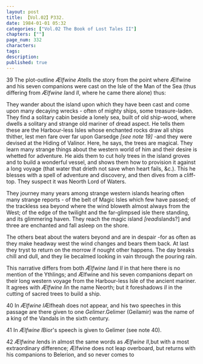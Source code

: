 ```yaml
---
layout: post
title: 【Vol.02】P332.
date: 1984-01-01 05:32
categories: ["Vol.02 The Book of Lost Tales II"]
chapters: [""]
page_num: 332
characters: 
tags: 
description: 
published: true
---
```


<p style="text-indent: 0;">
39   The plot-outline <I>Ælfwine A</I>tells the story from the point where Ælfwine and his seven companions were cast on the Isle of the Man of the Sea (thus differing from <I>Ælfwine I</I>and <I>II</I>, where he came there alone) thus:
</p>

They wander about the island upon which they have been cast and come upon many decaying wrecks - often of mighty ships, some treasure-laden. They find a solitary cabin beside a lonely sea, built of old ship-wood, where dwells a solitary and strange old mariner of dread aspect. He tells them these are the Harbour-less Isles whose enchanted rocks draw all ships thither, lest men fare over far upon Garsedge <I>[see note 19] -</I>and they were devised at the Hiding of Valinor. Here, he says, the trees are magical. They learn many strange things about the western world of him and their desire is whetted for adventure. He aids them to cut holy trees in the island groves and to build a wonderful vessel, and shows them how to provision it against a long voyage (that water that drieth not save when heart fails, &c.). This he blesses with a spell of adventure and discovery, and then dives from a cliff-top. They suspect it was Neorth Lord of Waters.

They journey many years among strange western islands hearing often many strange reports - of the belt of Magic Isles which few have passed; of the trackless sea beyond where the wind bloweth almost always from the West; of the edge of the twilight and the far-glimpsed isle there standing, and its glimmering haven. They reach the magic island <I>[read</I>islands?] and three are enchanted and fall asleep on the shore.

The others beat about the waters beyond and are in despair -for as often as they make headway west the wind changes and bears them back. At last they tryst to return on the morrow if nought other happens. The day breaks chill and dull, and they lie becalmed looking in vain through the pouring rain.

This narrative differs from both <I>Ælfwine I</I>and <I>II</I> in that here there is no mention of the Ythlings; and Ælfwine and his seven companions depart on their long western voyage from the Harbour-less Isle of the ancient mariner. It agrees with <I>Ælfwine I</I>in the name Neorth; but it foreshadows <I>II</I> in the cutting of sacred trees to build a ship.

40   In <I>Ælfwine I</I>Ælfheah does not appear, and his two speeches in this passage are there given to one <I>Gelimer</I>.Gelimer (Geilamir) was the name of a king of the Vandals in the sixth century.

41   In <I>Ælfwine I</I>Bior's speech is given to Gelimer (see note 40).

42   <I>Ælfwine I</I>ends in almost the same words as <I>Ælfwine II</I>,but with a most extraordinary difference; Ælfwine does not leap overboard, but returns with his companions to Belerion, and so never comes to

